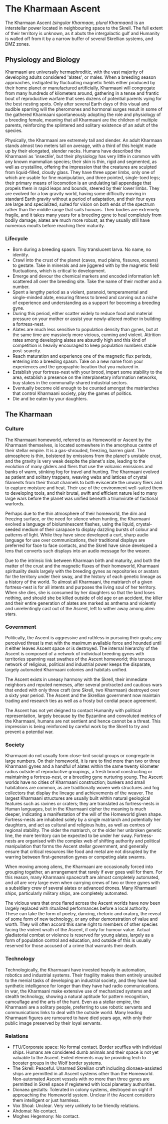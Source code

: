 # The Kharmaan Ascent

The Kharmaan Ascent *(singular Kharmaan, plural Kharmaani)* is an interstellar power located in neighbouring space to the Skrell. The full extent of their territory is unknown, as it abuts the intergalactic gulf and Humanity is walled off from it by a narrow buffer of several Skrellian systems, and DMZ zones.

## Physiology and Biology

Kharmaani are universally hermaphroditic, with the vast majority of developing adults considered 'alates', or males. When a breeding season approaches, instigated by fluctuating magnetic fields either produced by their home planet or manufactured artificially, Kharmaani will congregate from many hundreds of kilometers around, gathering in a tense and frantic bout of reproductive warfare that sees dozens of potential parents vying for the best nesting spots. Only after several Earth days of this visual and audible sparring will the pheromones and hormonal surges result in some of the gathered Kharmaani spontaneously adopting the role and physiology of a breeding female, meaning that all Kharmaani are the children of multiple parents, reinforcing the splintered and solitary existence of an adult of the species.

Physically, the Kharmaani are extremely tall and slender. An adult Kharmaan stands almost two meters tall on average, with a third of this height made up by their elongated, slender necks. Humans have described the Kharmaani as 'insectile', but their physiology has very little in common with any known mammalian species; their skin is thin, rigid and segmented, as well as crystalline, offering the impression that the creatures are sculpted from liquid-filled, cloudy glass. They have three upper limbs, only one of which are usable for fine manipulation, and three pointed, single-toed legs; their primary means of locomotion is an undulating tail appendage that propels them in rapid leaps and bounds, steered by their lower limbs. They are evolved for a low gravity world, having some difficulty moving in standard Earth gravity without a period of adaptation, and their four eyes are large and specialized, suited for vision on both ends of the spectrum rather than the middle range that suits humans. Their bodies are extremely fragile, and it takes many years for a breeding gyne to heal completely from bodily damage; alates are much more robust, as they usually still have numerous moults before reaching their maturity.

### Lifecycle

* Born during a breeding spasm. Tiny translucent larva. No name, no identity.
* Crawl into the crust of the planet (caves, mud plains, fissures, oceans) to gestate. Take in minerals and are jiggered with by the magnetic field fluctuations, which is critical to development.
* Emerge and devour the chemical markers and encoded information left scattered all over the breeding site. Take the name of their mother and a number.
* Spent a lengthy period as a violent, paranoid, temperamental and single-minded alate, ensuring fitness to breed and carving out a niche of experience and understanding as a support for becoming a breeding gyne.
* During this period, either scatter widely to reduce food and material pressure on your mother or assist your newly-altered mother in building a fortress-nest.
* Alates are much less sensitive to population density than gynes, but at the same time are massively more vicious, cunning and violent. Attrition rates among developing alates are absurdly high and this kind of competition is heavily encouraged to keep population numbers stable post-scarcity.
* Reach maturation and experience one of the magnetic flux periods, entering into a breeding spasm. Take on a new name from your experiences and the geographic location that you matured in.
* Establish your fortress-nest with your brood, impart some stability to the area, establish a presence on the interplanetary information networks, buy stakes in the communally-shared industrial sectors.
* Eventually become old enough to be counted amongst the matriarches that control Kharmaani society, play the games of politics.
* Die and be eaten by your daughters.

## The Kharmaan

### Culture

The Kharmaani homeworld, referred to as Homeworld or Ascent by the Kharmaani themselves, is located somewhere in the amorphous centre of their stellar empire. It is a gas-shrouded, freezing, barren giant. The atmosphere is thin, bolstered by emissions from the planet's unstable crust, and the gravity is very weak despite the planet's size, leading to the evolution of many gliders and fliers that use the volcanic emissions and banks of warm, stinking fog for travel and hunting. The Kharmaani evolved as patient and solitary trappers, weaving webs and lattices of crystal filaments from their throat channels to both eviscerate the unwary fliers and to capture moisture and heat. Their use of the environment well-suited them to developing tools, and their brutal, swift and efficient nature led to many large wars before the planet was unified beneath a triumvirate of factional warlords.

Perhaps due to the thin atmosphere of their homeworld, the dim and freezing surface, or the need for silence when hunting, the Kharmaani evolved a language of bioluminescent flashes, using the liquid, crystal-seeded medium of their carapace to display dazzling bursts of colour and patterns of light. While they have since developed a curt, sharp audio language for use over communications, their traditional displays are preferred for face to face contacts, and the Skrell have since developed a lens that converts such displays into an audio message for the wearer.

Due to the intrinsic link between Kharmaan birth and maturity, and both the matter of the crust and the magnetic fluxes of their homeworld, Kharmaani spirituality deals largely with the breeding gynes as repositories or avatars for the territory under their sway, and the history of each genetic lineage as a history of the world. To almost all Kharmaani, the matriarch of a given fortress-nest is for all intents and purposes the living soul of her territory. When she dies, she is consumed by her daughters so that the land loses nothing, and should she be killed outside of old age or an accident, the killer and their entire generation of alates are marked as anthema and violently and unrelentingly cast out of the Ascent, left to wither away among alien stars.

### Government

Politically, the Ascent is aggressive and ruthless in pursuing their goals; any perceived threat is met with the maximum available force and hounded until it either leaves Ascent space or is destroyed. The internal hierarchy of the Ascent is composed of a network of individual breeding gynes with territories spanning vast swathes of the Ascent homeworld; this tenuous network of religious, political and industrial power keeps the disparate, largely automated Kharmaani colonies and habitats unified.

The Ascent exists in uneasy harmony with the Skrell, their immediate neighbors and reputed nemeses, after several protracted and cautious wars that ended with only three craft (one Skrell, two Kharmaan) destroyed over a sixty year period. The Ascent and the Skrellian government now maintain trading and research ties as well as a frosty but cordial peace agreement.

The Ascent has not yet deigned to contact Humanity with political representation, largely because by the Byzantine and convoluted metrics of the Kharmaani, humans are not sentient and hence cannot be a threat. This impression is being reinforced by careful work by the Skrell to try and prevent a potential war.

### Society

Kharmaani do not usually form close-knit social groups or congregate in large numbers. On their homeworld, it is rare to find more than two or three Kharmaani gynes and a handful of alates within the same twenty kilometer radius outside of reproductive groupings, a fresh brood constructing or maintaining a fortress-nest, or a breeding gyne nurturing young. The Ascent worlds have no cities of Kharmaani construction; bunkers and small habitations are common, as are traditionally woven web structures and fog collectors that display the lineage and achievements of the weaver. The largest Kharmaani structures are usually built within natural geological features such as ravines or craters; they are translated as fortress-nests in Human languages, but in the Kharmaani cipher the meaning is much deeper, indicating a manifestation of the will of the Homeworld given shape. Fortress-nests are inhabited solely by a single matriarch and potentially her daughters, and act as cultural and religious hubs, as well as centres of regional stability. The older the matriarch, or the older her unbroken genetic line, the more territory can be expected to be under her sway. Fortress-nests are organised with the complex web of shifting authority and political manipulation that forms the Ascent stellar government, and generally ensure that critical resources like food and metal are not disrupted by the warring between first-generation gynes or competing alate swarms.

When moving among aliens, the Kharmaani are occasionally forced into grouping together, an arrangement that rarely if ever goes well for them. For this reason, many Kharmaani spacecraft are almost completely automated, and all are very large even when carrying crews of two or three gynes with a subsidiary crew of several alates or advanced drones. Many Kharmaani ships, particularly military ships, are completely automated.

The vicious wars that once flared across the Ascent worlds have now been largely replaced with ritualized performances before a local authority. These can take the form of poetry, dancing, rhetoric and oratory, the reveal of some form of new technology, or any other demonstration of value and worth. They will often accord this same right to members of other species facing the violent wrath of the Ascent, if only for humour value. Actual gladiatorial combat or violence is reserved for young alates, largely as a form of population control and education, and outside of this is usually reserved for those accused of a crime that warrants their death.

### Technology

Technologically, the Kharmaani have invested heavily in automation, robotics and industrial systems. Their fragility makes them entirely unsuited to the menial tasks of developing an industrial society, and they have had synthetic intelligence for longer than they have had radio communications. In war, the Kharmaani make extensive use of mechanized systems and stealth technology, showing a natural aptitude for pattern recognition, camouflage and the arts of the hunt. Even as a stellar empire, the Kharmaani are a solitary people, preferring to use robotic servants and communications links to deal with the outside world. Many leading Kharmaani figures are rumoured to have died years ago, with only their public image preserved by their loyal servants.

### Relations

* FTU/Corporate space: No formal contact. Border scuffles with individual ships. Humans are considered dumb animals and their space is not yet valuable to the Ascent. Exiled elements may be providing tech to booster groups in the Wolf border systems.
* The Skrell: Peaceful. Unarmed Skrellian craft including dionaea-assisted ships are permitted in all Ascent systems other than the Homeworld. Non-automated Ascent vessels with no more than three gynes are permitted in Skrell space if registered with local planetary authorities.
* Dionaea gestalts: Tolerated in colony systems, destroyed on sight if approaching the Homeworld system. Unclear if the Ascent considers them intelligent or just harmless.
* Vox Shoal: Unclear. Very very unlikely to be friendly relations.
* Ahdomai: No contact.
* Moghes Hegemony: No contact.
